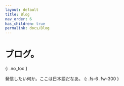 ```yaml
---
layout: default
title: Blog
nav_order: 6
has_children: true
permalink: docs/Blog
---
```


# ブログ。
{: .no_toc }

発信したい何か。ここは日本語だなあ。
{: .fs-6 .fw-300 }
